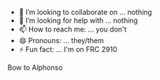 - 👯 I’m looking to collaborate on ... nothing
- 🤔 I’m looking for help with ... nothing
- 📫 How to reach me: ... you don't
- 😄 Pronouns: ... they/them
- ⚡ Fun fact: ... I'm on FRC 2910

Bow to Alphonso
